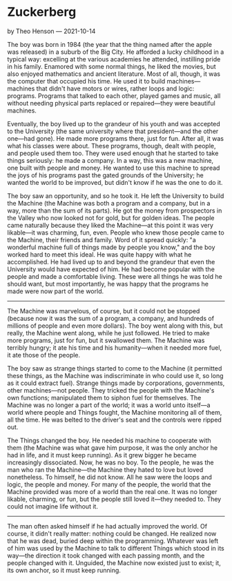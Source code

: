 # Zuckerberg

by Theo Henson — 2021-10-14

The boy was born in 1984 (the year that the thing named after the apple was released) in a suburb of the Big City.
He afforded a lucky childhood in a typical way: excelling at the various academies he attended, instilling pride in his family.
Enamored with some normal things, he liked the movies, but also enjoyed mathematics and ancient literature.
Most of all, though, it was the computer that occupied his time.
He used it to build machines—machines that didn't have motors or wires, rather loops and logic: programs.
Programs that talked to each other, played games and music, all without needing physical parts replaced or repaired—they were beautiful machines.

Eventually, the boy lived up to the grandeur of his youth and was accepted to the University (the same university where that president—and the other one—had gone).
He made more programs there, just for fun. After all, it was what his classes were about.
These programs, though, dealt with people, and people used them too.
They were used enough that he started to take things seriously: he made a company.
In a way, this was a new machine, one built with people and money.
He wanted to use this machine to spread the joys of his programs past the gated grounds of the University;
he wanted the world to be improved, but didn't know if he was the one to do it.

The boy saw an opportunity, and so he took it. He left the University to build the Machine (the Machine was both a program and a company, but in a way, more than the sum of its parts).
He got the money from prospectors in the Valley who now looked not for gold, but for golden ideas.
The people came naturally because they liked the Machine—at this point it was very likable—it was charming, fun, even.
People who knew those people came to the Machine, their friends and family.
Word of it spread quickly: "a wonderful machine full of things made by people you know," and the boy worked hard to meet this ideal.
He was quite happy with what he accomplished.
He had lived up to and beyond the grandeur that even the University would have expected of him. He had become popular with the people and made a comfortable living.
These were all things he was told he should want, but most importantly, he was happy that the programs he made were now part of the world.

---

The Machine was marvelous, of course, but it could not be stopped (because now it was the sum of a program, a company, and hundreds of millions of people and even more dollars).
The boy went along with this, but really, the Machine went along, while he just followed.
He tried to make more programs, just for fun, but it swallowed them.
The Machine was terribly hungry; it ate his time and his humanity—when it needed more fuel, it ate those of the people.

The boy saw as strange things started to come to the Machine (it permitted these things, as the Machine was indiscriminate in who could use it, so long as it could extract fuel).
Strange things made by corporations, governments, other machines—not people.
They tricked the people with the Machine's own functions; manipulated them to siphon fuel for themselves.
The Machine was no longer a part of the world; it was a world unto itself—a world where people and Things fought, the Machine monitoring all of them, all the time.
He was belted to the driver's seat and the controls were ripped out.

The Things changed the boy. He needed his machine to cooperate with them (the Machine was what gave him purpose, it was the only anchor he had in life, and it must keep running).
As it grew bigger he became increasingly dissociated. Now, he was no boy.
To the people, he was the man who ran the Machine—the Machine they hated to love but loved nonetheless.
To himself, he did not know. All he saw were the loops and logic, the people and money.
For many of the people, the world that the Machine provided was more of a world than the real one.
It was no longer likable, charming, or fun, but the people still loved it—they needed to.
They could not imagine life without it.

---

The man often asked himself if he had actually improved the world.
Of course, it didn't really matter: nothing could be changed.
He realized now that he was dead, buried deep within the programming.
Whatever was left of him was used by the Machine to talk to different Things which stood in its way—the direction it took changed with each passing month, and the people changed with it.
Unguided, the Machine now existed just to exist; it, its own anchor, so it must keep running.
